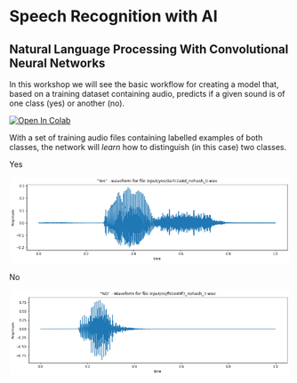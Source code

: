 # Speech Recognition with AI

## Natural Language Processing With Convolutional Neural Networks

In this workshop we will see the basic workflow for creating a model that, based on a training dataset containing audio, predicts if a given sound is of one class (yes) or another (no).

[![Open In Colab](https://colab.research.google.com/assets/colab-badge.svg)][colab_jp_nb_link] 
 
[colab_jp_nb_link]: https://colab.research.google.com/github/dsikar/natural-language-processing/blob/master/NaturalLanguageProcessing.ipynb

With a set of training audio files containing labelled examples of both classes, the network will *learn* how to distinguish (in this case) two classes.

Yes  

![Yes](images/yes.png)

No

![No](images/no.png)

